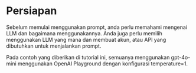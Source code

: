 # Persiapan

Sebelum memulai menggunakan prompt, anda perlu memahami mengenai LLM dan bagaimana menggunakannya. 
Anda juga perlu memilih menggunakan LLM yang mana dan membuat akun, atau API yang dibutuhkan untuk menjalankan prompt.

Pada contoh yang diberikan di tutorial ini, semuanya menggunakan gpt-4o-mini menggunakan OpenAI Playground dengan konfigurasi temperature=1.
